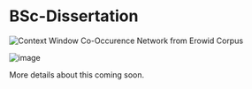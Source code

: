 # BSc-Dissertation

<img src="/repository/assets/employee.png" alt="Context Window Co-Occurence Network from Erowid Corpus" title="Context Window Co-Occurence Network from Erowid Corpus">

![image](https://user-images.githubusercontent.com/107996462/206631309-72456e73-12f9-4370-ac04-d76459e46af0.png)


More details about this coming soon. 
